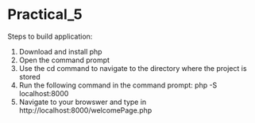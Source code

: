 # Practical_5

Steps to build application:

1. Download and install php
2. Open the command prompt
3. Use the cd command to navigate to the directory where the project is stored
4. Run the following command in the command prompt: php -S localhost:8000 
5. Navigate to your browswer and type in http://localhost:8000/welcomePage.php
